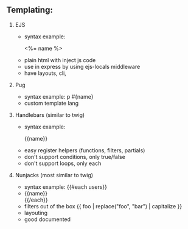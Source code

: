 ## Templating:

1. EJS
   - syntax  example: <p><%= name %> </p>  
   - plain html with inject js code
   - use in express by using ejs-locals middleware
   - have layouts, cli, 

2. Pug
   - syntax example: p #{name} 
   - custom template lang

3. Handlebars  (similar to twig)
   - syntax example: <p>{{name}}</p>
   - easy register helpers (functions, filters, partials)
   - don't support conditions, only true/false
   - don't support loops, only each


4. Nunjacks (most similar to twig)
   - syntax example: {{#each users}}<li>{{name}}</li>{{/each}}
   - filters out of the box {{ foo | replace("foo", "bar") | capitalize }}
   - layouting
   - good documented
  